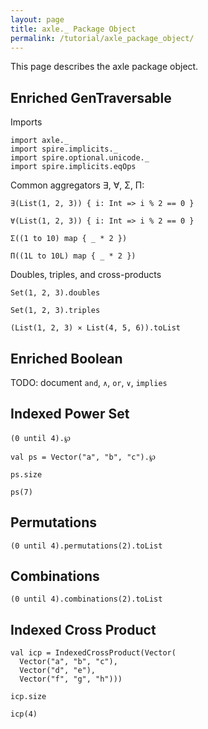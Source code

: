 ```yaml
---
layout: page
title: axle._ Package Object
permalink: /tutorial/axle_package_object/
---
```


This page describes the axle package object.

Enriched GenTraversable
-----------------------

Imports

```tut:book
import axle._
import spire.implicits._
import spire.optional.unicode._
import spire.implicits.eqOps
```

Common aggregators ∃, ∀, Σ, Π:

```tut:book
∃(List(1, 2, 3)) { i: Int => i % 2 == 0 }

∀(List(1, 2, 3)) { i: Int => i % 2 == 0 }

Σ((1 to 10) map { _ * 2 })

Π((1L to 10L) map { _ * 2 })
```

Doubles, triples, and cross-products

```tut:book
Set(1, 2, 3).doubles

Set(1, 2, 3).triples

(List(1, 2, 3) ⨯ List(4, 5, 6)).toList
```

Enriched Boolean
----------------

TODO: document `and`, `∧`, `or`, `∨`, `implies`

Indexed Power Set
-----------------

```tut:book
(0 until 4).℘

val ps = Vector("a", "b", "c").℘

ps.size

ps(7)
```

Permutations
------------

```tut:book
(0 until 4).permutations(2).toList
```

Combinations
------------

```tut:book
(0 until 4).combinations(2).toList
```

Indexed Cross Product
---------------------

```tut:book
val icp = IndexedCrossProduct(Vector(
  Vector("a", "b", "c"),
  Vector("d", "e"),
  Vector("f", "g", "h")))

icp.size

icp(4)
```
